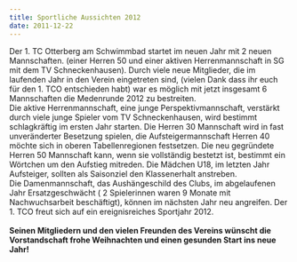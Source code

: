 ```yaml
---
title: Sportliche Aussichten 2012
date: 2011-12-22
---
```


<p>
	Der 1. TC Otterberg am Schwimmbad startet im neuen Jahr mit 2 neuen Mannschaften. (einer Herren 50 und einer aktiven Herrenmannschaft in SG mit dem TV Schneckenhausen). Durch viele neue Mitglieder, die im laufenden Jahr in den Verein eingetreten sind, (vielen Dank dass ihr euch f&uuml;r den 1. TCO entschieden habt) war es m&ouml;glich mit jetzt insgesamt 6 Mannschaften die Medenrunde 2012 zu bestreiten.<br />
	Die aktive Herrenmannschaft, eine junge Perspektivmannschaft, verst&auml;rkt durch viele junge Spieler vom TV Schneckenhausen, wird bestimmt schlagkr&auml;ftig im ersten Jahr starten. Die Herren 30 Mannschaft wird in fast unver&auml;nderter Besetzung spielen, die Aufsteigermannschaft Herren 40 m&ouml;chte sich in oberen Tabellenregionen festsetzen. Die neu gegr&uuml;ndete Herren 50 Mannschaft kann, wenn sie vollst&auml;ndig bestetzt ist, bestimmt ein W&ouml;rtchen um den Aufstieg mitreden. Die M&auml;dchen U18, im letzten Jahr Aufsteiger, sollten als Saisonziel den Klassenerhalt anstreben.<br />
	Die Damenmannschaft, das Aush&auml;ngeschild des Clubs, im abgelaufenen Jahr Ersatzgeschw&auml;cht ( 2 Spielerinnen waren 9 Monate mit Nachwuchsarbeit besch&auml;ftigt), k&ouml;nnen im n&auml;chsten Jahr neu angreifen. Der 1. TCO freut sich auf ein ereignisreiches Sportjahr 2012.<br />
	<br />
	<strong>Seinen Mitgliedern und den vielen Freunden des Vereins w&uuml;nscht die Vorstandschaft frohe Weihnachten und einen gesunden Start ins neue Jahr!</strong></p>
